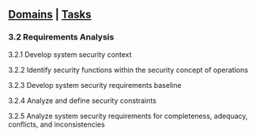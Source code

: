 [Domains](../index.md) | [Tasks](index.md)
---
### 3.2 Requirements Analysis

3.2.1 Develop system security context

3.2.2 Identify security functions within the security concept of operations

3.2.3 Develop system security requirements baseline

3.2.4 Analyze and define security constraints

3.2.5 Analyze system security requirements for completeness, adequacy, conflicts, and inconsistencies
